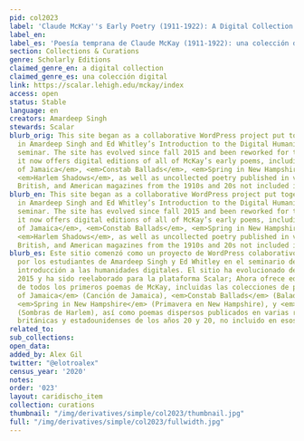```yaml
---
pid: col2023
label: 'Claude McKay''s Early Poetry (1911-1922): A Digital Collection'
label_en:
label_es: 'Poesía temprana de Claude McKay (1911-1922): una colección digital'
section: Collections & Curations
genre: Scholarly Editions
claimed_genre_en: a digital collection
claimed_genre_es: una colección digital
link: https://scalar.lehigh.edu/mckay/index
access: open
status: Stable
language: en
creators: Amardeep Singh
stewards: Scalar
blurb_orig: This site began as a collaborative WordPress project put together by students
  in Amardeep Singh and Ed Whitley’s Introduction to the Digital Humanities graduate
  seminar. The site has evolved since fall 2015 and been reworked for the Scalar platform;
  it now offers digital editions of all of McKay’s early poems, including <em>Songs
  of Jamaica</em>, <em>Constab Ballads</em>, <em>Spring in New Hampshire</em>, and
  <em>Harlem Shadows</em>, as well as uncollected poetry published in various Jamaican,
  British, and American magazines from the 1910s and 20s not included in those volumes.
blurb_en: This site began as a collaborative WordPress project put together by students
  in Amardeep Singh and Ed Whitley’s Introduction to the Digital Humanities graduate
  seminar. The site has evolved since fall 2015 and been reworked for the Scalar platform;
  it now offers digital editions of all of McKay’s early poems, including <em>Songs
  of Jamaica</em>, <em>Constab Ballads</em>, <em>Spring in New Hampshire</em>, and
  <em>Harlem Shadows</em>, as well as uncollected poetry published in various Jamaican,
  British, and American magazines from the 1910s and 20s not included in those volumes.
blurb_es: Este sitio comenzó como un proyecto de WordPress colaborativo organizado
  por los estudiantes de Amardeep Singh y Ed Whitley en el seminario de posgrado de
  introducción a las humanidades digitales. El sitio ha evolucionado desde el otoño
  2015 y ha sido reelaborado para la plataforma Scalar; Ahora ofrece ediciones digitales
  de todos los primeros poemas de McKay, incluidas las colecciones de poesía <em>Songs
  of Jamaica</em> (Canción de Jamaica), <em>Constab Ballads</em> (Baladas de Constab),
  <em>Spring in New Hampshire</em> (Primavera en New Hampshire), y <em>Harlem Shadows</em>
  (Sombras de Harlem), así como poemas dispersos publicados en varias revistas jamaicanas,
  británicas y estadounidenses de los años 20 y 20, no incluido en esos volúmenes.
related_to:
sub_collections:
open_data:
added_by: Alex Gil
twitter: "@elotroalex"
census_year: '2020'
notes:
order: '023'
layout: caridischo_item
collection: curations
thumbnail: "/img/derivatives/simple/col2023/thumbnail.jpg"
full: "/img/derivatives/simple/col2023/fullwidth.jpg"
---
```

